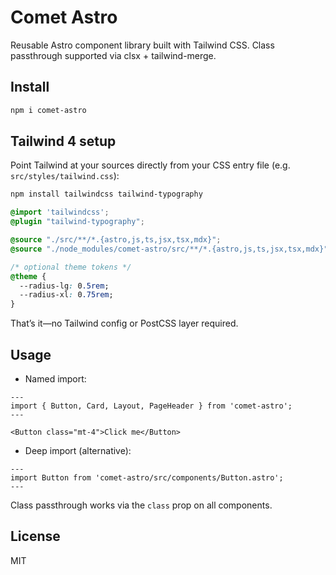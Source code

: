 # Comet Astro

Reusable Astro component library built with Tailwind CSS. Class passthrough supported via clsx + tailwind-merge.

## Install

```bash
npm i comet-astro
```

## Tailwind 4 setup

Point Tailwind at your sources directly from your CSS entry file (e.g. `src/styles/tailwind.css`):

```bash
npm install tailwindcss tailwind-typography
```

```css
@import 'tailwindcss';
@plugin "tailwind-typography";

@source "./src/**/*.{astro,js,ts,jsx,tsx,mdx}";
@source "./node_modules/comet-astro/src/**/*.{astro,js,ts,jsx,tsx,mdx}";

/* optional theme tokens */
@theme {
  --radius-lg: 0.5rem;
  --radius-xl: 0.75rem;
}
```

That’s it—no Tailwind config or PostCSS layer required.

## Usage

- Named import:

```astro
---
import { Button, Card, Layout, PageHeader } from 'comet-astro';
---

<Button class="mt-4">Click me</Button>
```

- Deep import (alternative):

```astro
---
import Button from 'comet-astro/src/components/Button.astro';
---
```

Class passthrough works via the `class` prop on all components.

## License

MIT
